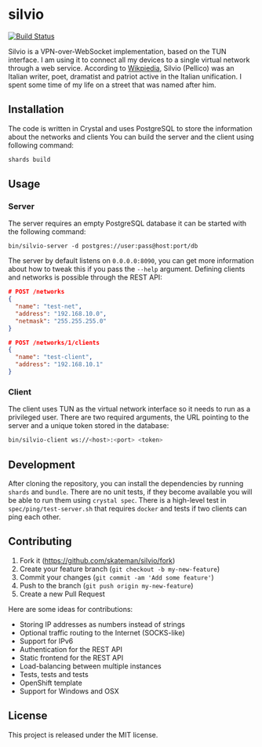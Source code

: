 # silvio
[![Build Status](https://travis-ci.org/skateman/silvio.svg?branch=master)](https://travis-ci.org/skateman/silvio)

Silvio is a VPN-over-WebSocket implementation, based on the TUN interface. I am using it to connect all my devices to a single virtual network through a web service. According to [Wikpiedia](https://en.wikipedia.org/wiki/Silvio_Pellico), Silvio (Pellico) was an Italian writer, poet, dramatist and patriot active in the Italian unification. I spent some time of my life on a street that was named after him.

## Installation

The code is written in Crystal and uses PostgreSQL to store the information about the networks and clients You can build the server and the client using following command:
```sh
shards build
```

## Usage

### Server

The server requires an empty PostgreSQL database it can be started with the following command:
```
bin/silvio-server -d postgres://user:pass@host:port/db
```
The server by default listens on `0.0.0.0:8090`, you can get more information about how to tweak this if you pass the `--help` argument. Defining clients and networks is possible through the REST API:

```json
# POST /networks
{
  "name": "test-net",
  "address": "192.168.10.0",
  "netmask": "255.255.255.0"
}

# POST /networks/1/clients
{
  "name": "test-client",
  "address": "192.168.10.1"
}
```

### Client

The client uses TUN as the virtual network interface so it needs to run as a privileged user. There are two required arguments, the URL pointing to the server and a unique token stored in the database:
```sh
bin/silvio-client ws://<host>:<port> <token>
```

## Development

After cloning the repository, you can install the dependencies by running `shards` and `bundle`. There are no unit tests, if they become available you will be able to run them using `crystal spec`. There is a high-level test in `spec/ping/test-server.sh` that requires `docker` and tests if two clients can ping each other.

## Contributing

1. Fork it (<https://github.com/skateman/silvio/fork>)
2. Create your feature branch (`git checkout -b my-new-feature`)
3. Commit your changes (`git commit -am 'Add some feature'`)
4. Push to the branch (`git push origin my-new-feature`)
5. Create a new Pull Request

Here are some ideas for contributions:
* Storing IP addresses as numbers instead of strings
* Optional traffic routing to the Internet (SOCKS-like)
* Support for IPv6
* Authentication for the REST API
* Static frontend for the REST API
* Load-balancing between multiple instances
* Tests, tests and tests
* OpenShift template
* Support for Windows and OSX

## License

This project is released under the MIT license.
